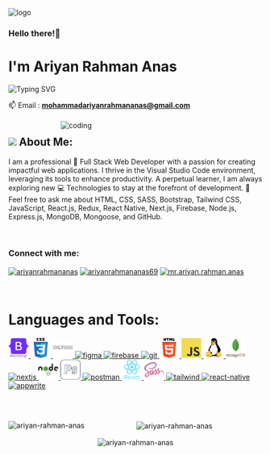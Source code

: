 ![logo](https://github.com/Ariyan-Rahman-Anas/Ariyan-Rahman-Anas/blob/main/Automotive%20(Banner%20(Landscape))%20(1).png)
### Hello there!👋
<h1>I'm Ariyan Rahman Anas</h1>

![Typing SVG](https://readme-typing-svg.herokuapp.com?font=Poppins&size=22&color=071A22&vCenter=true&width=250&height=35&lines=Software+Engineer;UI+%26+UX+Designer;MERN+Stack+Developer)

📫 Email : **mohammadariyanrahmananas@gmail.com**
</br>
</br>
<img align="right" alt="coding" width="400" src="https://miro.medium.com/v2/resize:fit:2000/1*-ntL3Dsvc-dJ5cLGRtSuEw.gif" />

## <img src="https://media.giphy.com/media/WUlplcMpOCEmTGBtBW/giphy.gif" width="40"> **About Me:**
I am a professional 🌱 Full Stack Web Developer with a passion for creating impactful web applications. I thrive in the Visual Studio Code environment, leveraging its tools to enhance productivity. A perpetual learner, I am always exploring new 💻 Technologies to stay at the forefront of development. 💬 Feel free to ask me about HTML, CSS, SASS, Bootstrap, Tailwind CSS, JavaScript, React.js, Redux, React Native, Next.js, Firebase, Node.js, Express.js, MongoDB, Mongoose, and GitHub.

</br>

<h3 align="left">Connect with me:</h3>
<p align="left">
<a href="https://linkedin.com/in/ariyanrahmananas" target="blank"><img align="center" src="https://raw.githubusercontent.com/rahuldkjain/github-profile-readme-generator/master/src/images/icons/Social/linked-in-alt.svg" alt="ariyanrahmananas" height="30" width="40" /></a>
<a href="https://fb.com/ariyanrahmananas69" target="blank"><img align="center" src="https://raw.githubusercontent.com/rahuldkjain/github-profile-readme-generator/master/src/images/icons/Social/facebook.svg" alt="ariyanrahmananas69" height="30" width="40" /></a>
<a href="https://instagram.com/mr.ariyan.rahman.anas" target="blank"><img align="center" src="https://raw.githubusercontent.com/rahuldkjain/github-profile-readme-generator/master/src/images/icons/Social/instagram.svg" alt="mr.ariyan.rahman.anas" height="30" width="40" /></a>
</p>
</br>
<div width="100%">
 
 # Languages and Tools:
<p align="left"> <a href="https://getbootstrap.com" target="_blank" rel="noreferrer"> <img src="https://raw.githubusercontent.com/devicons/devicon/master/icons/bootstrap/bootstrap-plain-wordmark.svg" alt="bootstrap" width="40" height="40"/> </a> <a href="https://www.w3schools.com/css/" target="_blank" rel="noreferrer"> <img src="https://raw.githubusercontent.com/devicons/devicon/master/icons/css3/css3-original-wordmark.svg" alt="css3" width="40" height="40"/> </a> <a href="https://expressjs.com" target="_blank" rel="noreferrer"> <img src="https://raw.githubusercontent.com/devicons/devicon/master/icons/express/express-original-wordmark.svg" alt="express" width="40" height="40"/> </a> <a href="https://www.figma.com/" target="_blank" rel="noreferrer"> <img src="https://www.vectorlogo.zone/logos/figma/figma-icon.svg" alt="figma" width="40" height="40"/> </a> <a href="https://firebase.google.com/" target="_blank" rel="noreferrer"> <img src="https://www.vectorlogo.zone/logos/firebase/firebase-icon.svg" alt="firebase" width="40" height="40"/> </a> <a href="https://git-scm.com/" target="_blank" rel="noreferrer"> <img src="https://www.vectorlogo.zone/logos/git-scm/git-scm-icon.svg" alt="git" width="40" height="40"/> </a> <a href="https://www.w3.org/html/" target="_blank" rel="noreferrer"> <img src="https://raw.githubusercontent.com/devicons/devicon/master/icons/html5/html5-original-wordmark.svg" alt="html5" width="40" height="40"/> </a> <a href="https://developer.mozilla.org/en-US/docs/Web/JavaScript" target="_blank" rel="noreferrer"> <img src="https://raw.githubusercontent.com/devicons/devicon/master/icons/javascript/javascript-original.svg" alt="javascript" width="40" height="40"/> </a> <a href="https://www.linux.org/" target="_blank" rel="noreferrer"> <img src="https://raw.githubusercontent.com/devicons/devicon/master/icons/linux/linux-original.svg" alt="linux" width="40" height="40"/> </a> <a href="https://www.mongodb.com/" target="_blank" rel="noreferrer"> <img src="https://raw.githubusercontent.com/devicons/devicon/master/icons/mongodb/mongodb-original-wordmark.svg" alt="mongodb" width="40" height="40"/> </a> <a href="https://nextjs.org/" target="_blank" rel="noreferrer"> <img src="https://cdn.worldvectorlogo.com/logos/nextjs-2.svg" alt="nextjs" width="40" height="40"/> </a> <a href="https://nodejs.org" target="_blank" rel="noreferrer"> <img src="https://raw.githubusercontent.com/devicons/devicon/master/icons/nodejs/nodejs-original-wordmark.svg" alt="nodejs" width="40" height="40"/> </a> <a href="https://www.photoshop.com/en" target="_blank" rel="noreferrer"> <img src="https://raw.githubusercontent.com/devicons/devicon/master/icons/photoshop/photoshop-line.svg" alt="photoshop" width="40" height="40"/> </a> <a href="https://postman.com" target="_blank" rel="noreferrer"> <img src="https://www.vectorlogo.zone/logos/getpostman/getpostman-icon.svg" alt="postman" width="40" height="40"/> </a> <a href="https://reactjs.org/" target="_blank" rel="noreferrer"> <img src="https://raw.githubusercontent.com/devicons/devicon/master/icons/react/react-original-wordmark.svg" alt="react" width="40" height="40"/> </a> <a href="https://sass-lang.com" target="_blank" rel="noreferrer"> <img src="https://raw.githubusercontent.com/devicons/devicon/master/icons/sass/sass-original.svg" alt="sass" width="40" height="40"/> </a> <a href="https://tailwindcss.com/" target="_blank" rel="noreferrer"> <img src="https://www.vectorlogo.zone/logos/tailwindcss/tailwindcss-icon.svg" alt="tailwind" width="40" height="40"/> </a> 
 <a href="https://reactnative.dev/" target="_blank" rel="noreferrer"> <img src="https://reactnative.dev/img/header_logo.svg" alt="react-native" width="40" height="40"/> </a>
 </a> 
 <a href="https://appwrite.io/" target="_blank" rel="noreferrer"> <img src="https://appwrite.io/images/logos/appwrite.svg" alt="appwrite" width="40" height="40"/> </a>
</p>
</div>
</br>
</br>


<div align="center" width="100%">
 <p><img align="left" src="https://github-readme-stats.vercel.app/api/top-langs?username=ariyan-rahman-anas&show_icons=true&locale=en&layout=compact" alt="ariyan-rahman-anas" /></p>

<p>&nbsp;<img align="center" src="https://github-readme-stats.vercel.app/api?username=ariyan-rahman-anas&show_icons=true&locale=en" alt="ariyan-rahman-anas" /></p>

<p><img align="center" src="https://github-readme-streak-stats.herokuapp.com/?user=ariyan-rahman-anas&" alt="ariyan-rahman-anas" /></p>
</div>

